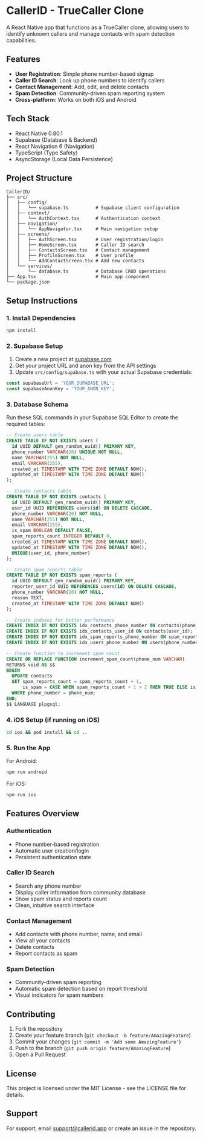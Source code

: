 # CallerID - TrueCaller Clone

A React Native app that functions as a TrueCaller clone, allowing users to identify unknown callers and manage contacts with spam detection capabilities.

## Features

- **User Registration**: Simple phone number-based signup
- **Caller ID Search**: Look up phone numbers to identify callers
- **Contact Management**: Add, edit, and delete contacts
- **Spam Detection**: Community-driven spam reporting system
- **Cross-platform**: Works on both iOS and Android

## Tech Stack

- React Native 0.80.1
- Supabase (Database & Backend)
- React Navigation 6 (Navigation)
- TypeScript (Type Safety)
- AsyncStorage (Local Data Persistence)

## Project Structure

```
CallerID/
├── src/
│   ├── config/
│   │   └── supabase.ts          # Supabase client configuration
│   ├── context/
│   │   └── AuthContext.tsx      # Authentication context
│   ├── navigation/
│   │   └── AppNavigator.tsx     # Main navigation setup
│   ├── screens/
│   │   ├── AuthScreen.tsx       # User registration/login
│   │   ├── HomeScreen.tsx       # Caller ID search
│   │   ├── ContactsScreen.tsx   # Contact management
│   │   ├── ProfileScreen.tsx    # User profile
│   │   └── AddContactScreen.tsx # Add new contacts
│   └── services/
│       └── database.ts          # Database CRUD operations
├── App.tsx                      # Main app component
└── package.json
```


## Setup Instructions

### 1. Install Dependencies

```bash
npm install
```

### 2. Supabase Setup

1. Create a new project at [supabase.com](https://supabase.com)
2. Get your project URL and anon key from the API settings
3. Update `src/config/supabase.ts` with your actual Supabase credentials:

```typescript
const supabaseUrl = 'YOUR_SUPABASE_URL';
const supabaseAnonKey = 'YOUR_ANON_KEY';
```

### 3. Database Schema

Run these SQL commands in your Supabase SQL Editor to create the required tables:

```sql
-- Create users table
CREATE TABLE IF NOT EXISTS users (
  id UUID DEFAULT gen_random_uuid() PRIMARY KEY,
  phone_number VARCHAR(20) UNIQUE NOT NULL,
  name VARCHAR(255) NOT NULL,
  email VARCHAR(255),
  created_at TIMESTAMP WITH TIME ZONE DEFAULT NOW(),
  updated_at TIMESTAMP WITH TIME ZONE DEFAULT NOW()
);

-- Create contacts table
CREATE TABLE IF NOT EXISTS contacts (
  id UUID DEFAULT gen_random_uuid() PRIMARY KEY,
  user_id UUID REFERENCES users(id) ON DELETE CASCADE,
  phone_number VARCHAR(20) NOT NULL,
  name VARCHAR(255) NOT NULL,
  email VARCHAR(255),
  is_spam BOOLEAN DEFAULT FALSE,
  spam_reports_count INTEGER DEFAULT 0,
  created_at TIMESTAMP WITH TIME ZONE DEFAULT NOW(),
  updated_at TIMESTAMP WITH TIME ZONE DEFAULT NOW(),
  UNIQUE(user_id, phone_number)
);

-- Create spam_reports table
CREATE TABLE IF NOT EXISTS spam_reports (
  id UUID DEFAULT gen_random_uuid() PRIMARY KEY,
  reporter_user_id UUID REFERENCES users(id) ON DELETE CASCADE,
  phone_number VARCHAR(20) NOT NULL,
  reason TEXT,
  created_at TIMESTAMP WITH TIME ZONE DEFAULT NOW()
);

-- Create indexes for better performance
CREATE INDEX IF NOT EXISTS idx_contacts_phone_number ON contacts(phone_number);
CREATE INDEX IF NOT EXISTS idx_contacts_user_id ON contacts(user_id);
CREATE INDEX IF NOT EXISTS idx_spam_reports_phone_number ON spam_reports(phone_number);
CREATE INDEX IF NOT EXISTS idx_users_phone_number ON users(phone_number);

-- Create function to increment spam count
CREATE OR REPLACE FUNCTION increment_spam_count(phone_num VARCHAR)
RETURNS void AS $$
BEGIN
  UPDATE contacts 
  SET spam_reports_count = spam_reports_count + 1,
      is_spam = CASE WHEN spam_reports_count + 1 > 2 THEN TRUE ELSE is_spam END
  WHERE phone_number = phone_num;
END;
$$ LANGUAGE plpgsql;
```

### 4. iOS Setup (if running on iOS)

```bash
cd ios && pod install && cd ..
```

### 5. Run the App

For Android:
```bash
npm run android
```

For iOS:
```bash
npm run ios
```

## Features Overview

### Authentication
- Phone number-based registration
- Automatic user creation/login
- Persistent authentication state

### Caller ID Search
- Search any phone number
- Display caller information from community database
- Show spam status and reports count
- Clean, intuitive search interface

### Contact Management
- Add contacts with phone number, name, and email
- View all your contacts
- Delete contacts
- Report contacts as spam

### Spam Detection
- Community-driven spam reporting
- Automatic spam detection based on report threshold
- Visual indicators for spam numbers

## Contributing

1. Fork the repository
2. Create your feature branch (`git checkout -b feature/AmazingFeature`)
3. Commit your changes (`git commit -m 'Add some AmazingFeature'`)
4. Push to the branch (`git push origin feature/AmazingFeature`)
5. Open a Pull Request

## License

This project is licensed under the MIT License - see the LICENSE file for details.

## Support

For support, email support@callerid.app or create an issue in the repository.
